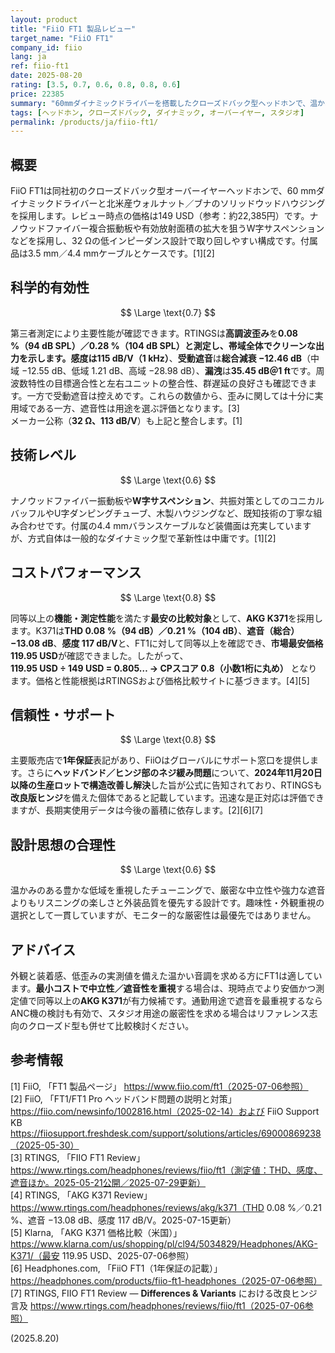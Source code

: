 ```yaml
---
layout: product
title: "FiiO FT1 製品レビュー"
target_name: "FiiO FT1"
company_id: fiio
lang: ja
ref: fiio-ft1
date: 2025-08-20
rating: [3.5, 0.7, 0.6, 0.8, 0.8, 0.6]
price: 22385
summary: "60mmダイナミックドライバーを搭載したクローズドバック型ヘッドホンで、温かみのある音作りと堅牢な構造を競争力のある価格で提供"
tags: [ヘッドホン, クローズドバック, ダイナミック, オーバーイヤー, スタジオ]
permalink: /products/ja/fiio-ft1/
---
```


## 概要

FiiO FT1は同社初のクローズドバック型オーバーイヤーヘッドホンで、60 mmダイナミックドライバーと北米産ウォルナット／ブナのソリッドウッドハウジングを採用します。レビュー時点の価格は149 USD（参考：約22,385円）です。ナノウッドファイバー複合振動板や有効放射面積の拡大を狙うW字サスペンションなどを採用し、32 Ωの低インピーダンス設計で取り回しやすい構成です。付属品は3.5 mm／4.4 mmケーブルとケースです。[1][2]

## 科学的有効性

$$ \Large \text{0.7} $$

第三者測定により主要性能が確認できます。RTINGSは**高調波歪み**を**0.08 %（94 dB SPL）／0.28 %（104 dB SPL）**と測定し、帯域全体でクリーンな出力を示します。**感度**は**115 dB/V（1 kHz）**、**受動遮音**は**総合減衰 −12.46 dB**（中域 −12.55 dB、低域 1.21 dB、高域 −28.98 dB）、**漏洩**は**35.45 dB＠1 ft**です。周波数特性の目標適合性と左右ユニットの整合性、群遅延の良好さも確認できます。一方で受動遮音は控えめです。これらの数値から、歪みに関しては十分に実用域である一方、遮音性は用途を選ぶ評価となります。[3]  
メーカー公称（**32 Ω、113 dB/V**）も上記と整合します。[1]

## 技術レベル

$$ \Large \text{0.6} $$

ナノウッドファイバー振動板や**W字サスペンション**、共振対策としてのコニカルバッフルやU字ダンピングチューブ、木製ハウジングなど、既知技術の丁寧な組み合わせです。付属の4.4 mmバランスケーブルなど装備面は充実していますが、方式自体は一般的なダイナミック型で革新性は中庸です。[1][2]

## コストパフォーマンス

$$ \Large \text{0.8} $$

同等以上の**機能・測定性能**を満たす**最安の比較対象**として、**AKG K371**を採用します。K371は**THD 0.08 %（94 dB）／0.21 %（104 dB）**、**遮音（総合） −13.08 dB**、**感度 117 dB/V**と、FT1に対して同等以上を確認でき、**市場最安価格 119.95 USD**が確認できました。したがって、  
**119.95 USD ÷ 149 USD = 0.805… → CPスコア 0.8（小数1桁に丸め）** となります。価格と性能根拠はRTINGSおよび価格比較サイトに基づきます。[4][5]

## 信頼性・サポート

$$ \Large \text{0.8} $$

主要販売店で**1年保証**表記があり、FiiOはグローバルにサポート窓口を提供します。さらに**ヘッドバンド／ヒンジ部のネジ緩み問題**について、**2024年11月20日以降の生産ロットで構造改善し解決**した旨が公式に告知されており、RTINGSも**改良版ヒンジ**を備えた個体であると記載しています。迅速な是正対応は評価できますが、長期実使用データは今後の蓄積に依存します。[2][6][7]

## 設計思想の合理性

$$ \Large \text{0.6} $$

温かみのある豊かな低域を重視したチューニングで、厳密な中立性や強力な遮音よりもリスニングの楽しさと外装品質を優先する設計です。趣味性・外観重視の選択として一貫していますが、モニター的な厳密性は最優先ではありません。

## アドバイス

外観と装着感、低歪みの実測値を備えた温かい音調を求める方にFT1は適しています。**最小コストで中立性／遮音性を重視**する場合は、現時点でより安価かつ測定値で同等以上の**AKG K371**が有力候補です。通勤用途で遮音を最重視するならANC機の検討も有効で、スタジオ用途の厳密性を求める場合はリファレンス志向のクローズド型も併せて比較検討ください。

## 参考情報

[1] FiiO, 「FT1 製品ページ」 https://www.fiio.com/ft1（2025-07-06参照）  
[2] FiiO, 「FT1/FT1 Pro ヘッドバンド問題の説明と対策」 https://fiio.com/newsinfo/1002816.html（2025-02-14）および FiiO Support KB https://fiiosupport.freshdesk.com/support/solutions/articles/69000869238（2025-05-30）  
[3] RTINGS, 「FIIO FT1 Review」 https://www.rtings.com/headphones/reviews/fiio/ft1（測定値：THD、感度、遮音ほか。2025-05-21公開／2025-07-29更新）  
[4] RTINGS, 「AKG K371 Review」 https://www.rtings.com/headphones/reviews/akg/k371（THD 0.08 %／0.21 %、遮音 −13.08 dB、感度 117 dB/V。2025-07-15更新）  
[5] Klarna, 「AKG K371 価格比較（米国）」 https://www.klarna.com/us/shopping/pl/cl94/5034829/Headphones/AKG-K371/（最安 119.95 USD、2025-07-06参照）  
[6] Headphones.com, 「FiiO FT1（1年保証の記載）」 https://headphones.com/products/fiio-ft1-headphones（2025-07-06参照）  
[7] RTINGS, FIIO FT1 Review — **Differences & Variants** における改良ヒンジ言及 https://www.rtings.com/headphones/reviews/fiio/ft1（2025-07-06参照）

(2025.8.20)

